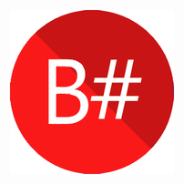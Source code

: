 <p align="center">
  <img width="288" height="288" src="https://github.com/ColorfulSoft/BSharp/blob/main/.content/B%23.png">
</p>
